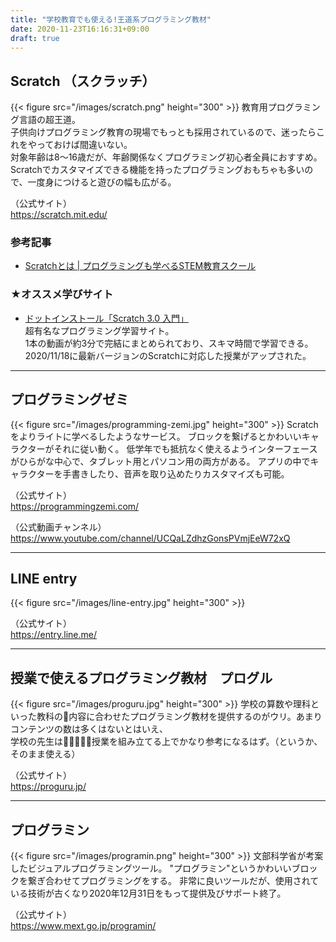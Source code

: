 ```yaml
---
title: "学校教育でも使える!王道系プログラミング教材"
date: 2020-11-23T16:16:31+09:00
draft: true
---
```

## Scratch （スクラッチ）
{{< figure src="/images/scratch.png" height="300" >}}
教育用プログラミング言語の超王道。  
子供向けプログラミング教育の現場でもっとも採用されているので、迷ったらこれをやっておけば間違いない。  
対象年齢は8〜16歳だが、年齢関係なくプログラミング初心者全員におすすめ。  
Scratchでカスタマイズできる機能を持ったプログラミングおもちゃも多いので、一度身につけると遊びの幅も広がる。    

 （公式サイト）  
  https://scratch.mit.edu/

### 参考記事
- [Scratchとは | プログラミングも学べるSTEM教育スクール](https://www.stemon.net/blogs/11113/)

### ★オススメ学びサイト
- [ドットインストール「Scratch 3.0 入門」](https://dotinstall.com/lessons/basic_scratch_v4)  
  超有名なプログラミング学習サイト。  
  1本の動画が約3分で完結にまとめられており、スキマ時間で学習できる。  
  2020/11/18に最新バージョンのScratchに対応した授業がアップされた。  

- - -
## プログラミングゼミ
{{< figure src="/images/programming-zemi.jpg" height="300" >}}
Scratchをよりライトに学べるしたようなサービス。
ブロックを繋げるとかわいいキャラクターがそれに従い動く。
低学年でも抵抗なく使えるようインターフェースがひらがな中心で、タブレット用とパソコン用の両方がある。
アプリの中でキャラクターを手書きしたり、音声を取り込めたりカスタマイズも可能。

  （公式サイト）  
  https://programmingzemi.com/

  （公式動画チャンネル）  
  https://www.youtube.com/channel/UCQaLZdhzGonsPVmjEeW72xQ

- - -

## LINE entry
{{< figure src="/images/line-entry.jpg" height="300" >}}

  （公式サイト）  
  https://entry.line.me/

- - -

## 授業で使えるプログラミング教材　プログル
{{< figure src="/images/proguru.jpg" height="300" >}}
学校の算数や理科といった教科の内容に合わせたプログラミング教材を提供するのがウリ。あまりコンテンツの数は多くはないとはいえ、  
学校の先生は授業を組み立てる上でかなり参考になるはず。（というか、そのまま使える）

  （公式サイト）  
  https://proguru.jp/

- - -

## プログラミン
{{< figure src="/images/programin.png" height="300" >}}
文部科学省が考案したビジュアルプログラミングツール。
"プログラミン"というかわいいブロックを繋ぎ合わせてプログラミングをする。
非常に良いツールだが、使用されている技術が古くなり2020年12月31日をもって提供及びサポート終了。

  （公式サイト）  
  https://www.mext.go.jp/programin/
